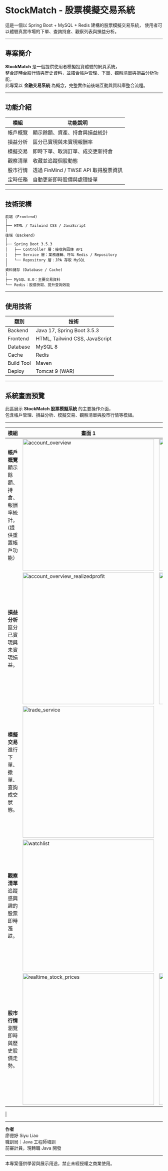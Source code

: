 #  StockMatch - 股票模擬交易系統

這是一個以 Spring Boot + MySQL + Redis 建構的股票模擬交易系統，
使用者可以體驗真實市場的下單、查詢持倉、觀察列表與損益分析。

---

##  專案簡介

**StockMatch** 是一個提供使用者模擬投資體驗的網頁系統，  
整合即時台股行情與歷史資料，並結合帳戶管理、下單、觀察清單與損益分析功能。  
此專案以 **金融交易系統** 為概念，完整實作前後端互動與資料庫整合流程。

---

##  功能介紹

| 模組 | 功能說明 |
|------|----------|
|  帳戶概覽 | 顯示餘額、資產、持倉與損益統計 |
|  損益分析 | 區分已實現與未實現報酬率 |
|  模擬交易 | 即時下單、取消訂單、成交更新持倉 |
|  觀察清單 | 收藏並追蹤個股動態 |
|  股市行情 | 透過 FinMind / TWSE API 取得股票資訊 |
|  定時任務 | 自動更新即時股價與處理掛單 |

---

##  技術架構

```text
前端 (Frontend)
│
├── HTML / Tailwind CSS / JavaScript
│
後端 (Backend)
│
├── Spring Boot 3.5.3
│   ├── Controller 層：接收與回傳 API
│   ├── Service 層：業務邏輯、呼叫 Redis / Repository
│   └── Repository 層：JPA 存取 MySQL
│
資料儲存 (Database / Cache)
│
├── MySQL 8.0：主要交易資料
└── Redis：股價快取、提升查詢效能
```

---

##  使用技術

| 類別        | 技術                            |
| ---------- | ------------------------------ |
| Backend    | Java 17, Spring Boot 3.5.3     |
| Frontend   | HTML, Tailwind CSS, JavaScript |
| Database   | MySQL 8                        |
| Cache      | Redis                          |
| Build Tool | Maven                          |
| Deploy     | Tomcat 9 (WAR)                 |

---

##  系統畫面預覽

此區展示 **StockMatch 股票模擬系統** 的主要操作介面，  
包含帳戶管理、損益分析、模擬交易、觀察清單與股市行情等模組。

---

| 模組 | 畫面 1 | 畫面 2 |
|------|--------|--------|
|  **帳戶概覽**<br>顯示餘額、持倉、報酬率統計。<br>(提供重置帳戶功能） | <img width="420" alt="account_overview" src="https://github.com/user-attachments/assets/fd0db469-2481-4215-8d39-e1fec1212e70" />| <img width="420" alt="reset_account" src="https://github.com/user-attachments/assets/8deddac5-5bb5-40d5-9f73-8eb162d527b0" /> |
|  **損益分析**<br>區分已實現與未實現損益。 | <img width="420" alt="account_overview_realizedprofit" src="https://github.com/user-attachments/assets/350045ec-1c7b-4dc7-8ba4-73c744f31a93" /> | <img width="420" alt="account_overview_unrealizedprofit" src="https://github.com/user-attachments/assets/62c08b91-2a76-4c78-8014-146f27bd4ed5" /> |
|  **模擬交易**<br>進行下單、撤單、查詢成交狀態。 |<img width="420" alt="trade_service" src="https://github.com/user-attachments/assets/f7ab577a-4581-4c9e-984b-10a181053e0c" />| &nbsp; |
|  **觀察清單**<br>追蹤感興趣的股票即時漲跌。 | <img width="420" alt="watchlist" src="https://github.com/user-attachments/assets/b4eb705e-e57c-4b70-a7b5-82b759b87236" /> | &nbsp; |
|  **股市行情**<br>瀏覽即時與歷史股價走勢。 | <img width="420" alt="realtime_stock_prices" src="https://github.com/user-attachments/assets/37fd0184-b1a2-43c6-bd0e-0c7a0e8f7350" /> | <img width="420" alt="historical_stock_prices" src="https://github.com/user-attachments/assets/1e80c97b-cb7f-48c4-83fc-9050374db265" />
|

---

**作者**  
廖偲妤 Siyu Liao  
職訓局｜Java 工程師培訓  
前審計員，現轉職 Java 開發  

---

本專案僅供學習與展示用途，禁止未經授權之商業使用。

